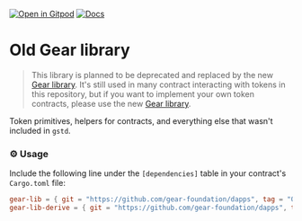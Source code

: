[![Open in Gitpod](https://img.shields.io/badge/Open_in-Gitpod-white?logo=gitpod)](https://gitpod.io/#FOLDER=gear-lib-old/https://github.com/gear-foundation/dapps)
[![Docs](https://img.shields.io/github/actions/workflow/status/gear-foundation/dapps/contracts.yml?logo=rust&label=docs)](https://dapps.gear.rs/gear_lib_old)

# Old Gear library

> This library is planned to be deprecated and replaced by the new [Gear library]. It's still used in many contract interacting with tokens in this repository, but if you want to implement your own token contracts, please use the new [Gear library].

[Gear library]: ../gear-lib

Token primitives, helpers for contracts, and everything else that wasn't included in `gstd`.

### ⚙️ Usage

Include the following line under the `[dependencies]` table in your contract's `Cargo.toml` file:
```toml
gear-lib = { git = "https://github.com/gear-foundation/dapps", tag = "0.3.3" }
gear-lib-derive = { git = "https://github.com/gear-foundation/dapps", tag = "0.3.3" }
```
